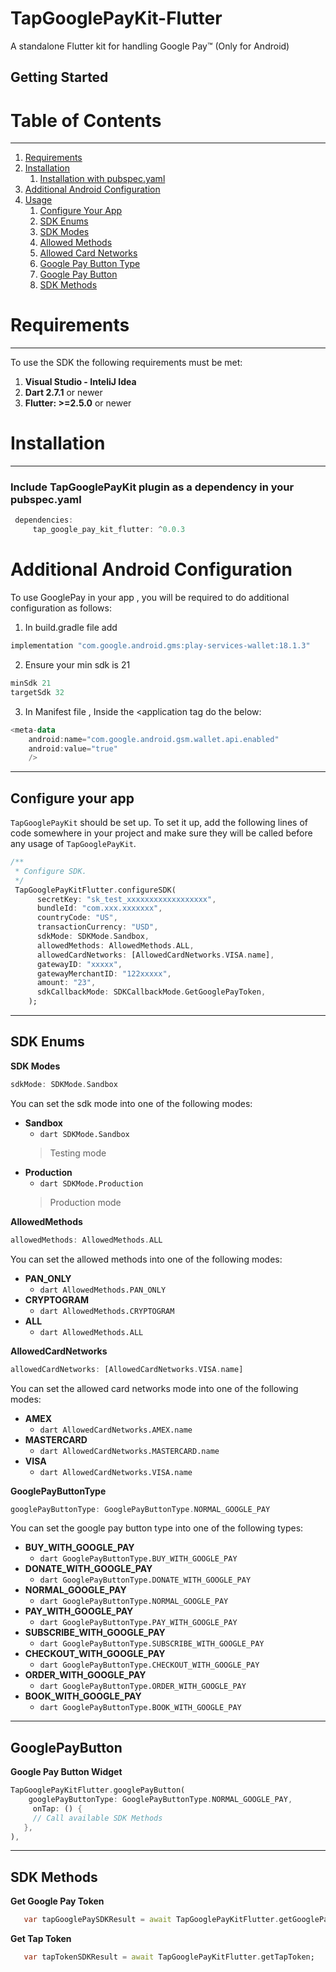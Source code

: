 # TapGooglePayKit-Flutter

A standalone Flutter kit for handling Google Pay™ (Only for Android)

## Getting Started

# Table of Contents
---

1. [Requirements](#requirements)
2. [Installation](#installation)
    1. [Installation with pubspec.yaml](#installation_with_pubspec)
2. [Additional Android Configuration](#additional_config_googlepay)
4. [Usage](#usage)
    1. [Configure Your App](#configure_your_app)
    2. [SDK Enums](#sdk_enums)
    3. [SDK Modes](#sdk_modes)
    4. [Allowed Methods](#allowed_methods)
    5. [Allowed Card Networks](#allowed_card_networks)
    6. [Google Pay Button Type](#google_pay_button_type)
    7. [Google Pay Button](#google_pay_button_widget)
    8. [SDK Methods](#sdk_methods)

<a href="requirements"></a>

# Requirements
---
To use the SDK the following requirements must be met:

1. **Visual Studio - InteliJ Idea**
2. **Dart 2.7.1** or newer
3. **Flutter: >=2.5.0** or newer

<a name="installation"></a>

# Installation

---

<a name="installation_with_pubspec"></a>

### Include TapGooglePayKit plugin as a dependency in your pubspec.yaml

```dart
 dependencies:
     tap_google_pay_kit_flutter: ^0.0.3
```



<a name="additional_config_googlepay"></a>
# Additional Android Configuration
To use GooglePay in your app , you will be required to do additional configuration as follows:

1. In build.gradle file add

```kotlin
implementation "com.google.android.gms:play-services-wallet:18.1.3"
```

2. Ensure your min sdk is 21
```kotlin
minSdk 21
targetSdk 32
```

3. In Manifest file , Inside the <application tag do the below:

```kotlin
<meta-data
    android:name="com.google.android.gsm.wallet.api.enabled"
    android:value="true"
    />
```


---

<a name="configure_your_app"></a>

## Configure your app

`TapGooglePayKit` should be set up. To set it up, add the following lines of code somewhere in your project and make sure they will be called before any usage of `TapGooglePayKit`.

```dart
/**
 * Configure SDK.
 */
 TapGooglePayKitFlutter.configureSDK(
      secretKey: "sk_test_xxxxxxxxxxxxxxxxxx",
      bundleId: "com.xxx.xxxxxxx",
      countryCode: "US",
      transactionCurrency: "USD",
      sdkMode: SDKMode.Sandbox,
      allowedMethods: AllowedMethods.ALL,
      allowedCardNetworks: [AllowedCardNetworks.VISA.name],
      gatewayID: "xxxxx",
      gatewayMerchantID: "122xxxxx",
      amount: "23",
      sdkCallbackMode: SDKCallbackMode.GetGooglePayToken,
    );
```
---

<a name="sdk_enums"></a>
## SDK Enums


<a name="sdk_modes"></a>
**SDK Modes**

``` dart 
sdkMode: SDKMode.Sandbox
```

You can set the sdk mode into one of the following modes:
- **Sandbox**
    - ``` dart SDKMode.Sandbox ```<br/>
  > Testing mode
- **Production**
    - ``` dart SDKMode.Production ```<br/>
  > Production mode

<a name="allowed_methods"></a>

**AllowedMethods**

``` dart 
allowedMethods: AllowedMethods.ALL
```

You can set the allowed methods into one of the following modes:
- **PAN_ONLY**
    - ``` dart AllowedMethods.PAN_ONLY ```<br/>
- **CRYPTOGRAM**
    - ``` dart AllowedMethods.CRYPTOGRAM ```<br/>
- **ALL**
    - ``` dart AllowedMethods.ALL ```<br/>

<a name="allowed_card_networks"></a>

**AllowedCardNetworks**

``` dart 
allowedCardNetworks: [AllowedCardNetworks.VISA.name]
```

You can set the allowed card networks mode into one of the following modes:
- **AMEX**
    - ``` dart AllowedCardNetworks.AMEX.name ```<br/>
- **MASTERCARD**
    - ``` dart AllowedCardNetworks.MASTERCARD.name ```<br/>
- **VISA**
    - ``` dart AllowedCardNetworks.VISA.name ```<br/>


<a name="google_pay_button_type"></a>

**GooglePayButtonType**

``` dart 
googlePayButtonType: GooglePayButtonType.NORMAL_GOOGLE_PAY
```

You can set the google pay button type into one of the following types:
- **BUY_WITH_GOOGLE_PAY**
    - ``` dart GooglePayButtonType.BUY_WITH_GOOGLE_PAY ```<br/>
- **DONATE_WITH_GOOGLE_PAY**
    - ``` dart GooglePayButtonType.DONATE_WITH_GOOGLE_PAY ```<br/>
- **NORMAL_GOOGLE_PAY**
    - ``` dart GooglePayButtonType.NORMAL_GOOGLE_PAY ```<br/>
- **PAY_WITH_GOOGLE_PAY**
    - ``` dart GooglePayButtonType.PAY_WITH_GOOGLE_PAY ```<br/>
- **SUBSCRIBE_WITH_GOOGLE_PAY**
    - ``` dart GooglePayButtonType.SUBSCRIBE_WITH_GOOGLE_PAY ```<br/>
- **CHECKOUT_WITH_GOOGLE_PAY**
    - ``` dart GooglePayButtonType.CHECKOUT_WITH_GOOGLE_PAY ```<br/>
- **ORDER_WITH_GOOGLE_PAY**
    - ``` dart GooglePayButtonType.ORDER_WITH_GOOGLE_PAY ```<br/>
- **BOOK_WITH_GOOGLE_PAY**
    - ``` dart GooglePayButtonType.BOOK_WITH_GOOGLE_PAY ```<br/>


---


<a name="google_pay_button_widget"></a>
## GooglePayButton

**Google Pay Button Widget**

```dart
TapGooglePayKitFlutter.googlePayButton(
    googlePayButtonType: GooglePayButtonType.NORMAL_GOOGLE_PAY,
     onTap: () {
     // Call available SDK Methods
   },
),
```

---


<a name="sdk_methods"></a>
## SDK Methods

**Get Google Pay Token**

```dart
   var tapGooglePaySDKResult = await TapGooglePayKitFlutter.getGooglePayToken;
```

**Get Tap Token**

```dart
   var tapTokenSDKResult = await TapGooglePayKitFlutter.getTapToken;
```

